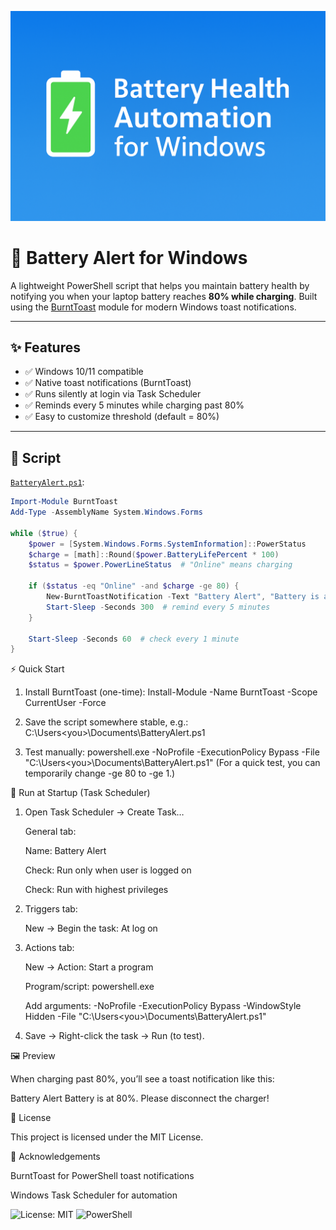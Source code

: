 <p align="center">
  <img src="assets/banner.png" width="720" alt="Battery Health Automation for Windows">
</p>

# 🔋 Battery Alert for Windows

A lightweight PowerShell script that helps you maintain battery health by notifying you when your laptop battery reaches **80% while charging**. Built using the [BurntToast](https://github.com/Windos/BurntToast) module for modern Windows toast notifications.

---

## ✨ Features
- ✅ Windows 10/11 compatible  
- ✅ Native toast notifications (BurntToast)  
- ✅ Runs silently at login via Task Scheduler  
- ✅ Reminds every 5 minutes while charging past 80%  
- ✅ Easy to customize threshold (default = 80%)  

---

## 📜 Script

[`BatteryAlert.ps1`](./BatteryAlert.ps1):

```powershell
Import-Module BurntToast
Add-Type -AssemblyName System.Windows.Forms

while ($true) {
    $power = [System.Windows.Forms.SystemInformation]::PowerStatus
    $charge = [math]::Round($power.BatteryLifePercent * 100)
    $status = $power.PowerLineStatus  # "Online" means charging

    if ($status -eq "Online" -and $charge -ge 80) {
        New-BurntToastNotification -Text "Battery Alert", "Battery is at $charge%. Please disconnect the charger!"
        Start-Sleep -Seconds 300  # remind every 5 minutes
    }

    Start-Sleep -Seconds 60  # check every 1 minute
}
```
⚡ Quick Start

1. Install BurntToast (one-time):
Install-Module -Name BurntToast -Scope CurrentUser -Force

2. Save the script somewhere stable, e.g.:
   C:\Users\<you>\Documents\BatteryAlert.ps1

3. Test manually:
   powershell.exe -NoProfile -ExecutionPolicy Bypass -File "C:\Users\<you>\Documents\BatteryAlert.ps1"
    (For a quick test, you can temporarily change -ge 80 to -ge 1.)

🚀 Run at Startup (Task Scheduler)

1. Open Task Scheduler → Create Task…

    General tab:

    Name: Battery Alert

    Check: Run only when user is logged on

    Check: Run with highest privileges

2. Triggers tab:

    New → Begin the task: At log on

3. Actions tab:

    New → Action: Start a program

    Program/script: powershell.exe

    Add arguments:
   -NoProfile -ExecutionPolicy Bypass -WindowStyle Hidden -File "C:\Users\<you>\Documents\BatteryAlert.ps1"

5. Save → Right-click the task → Run (to test).

🖼️ Preview


When charging past 80%, you’ll see a toast notification like this:

Battery Alert
Battery is at 80%. Please disconnect the charger!

📄 License

This project is licensed under the MIT License.

🙌 Acknowledgements

BurntToast
 for PowerShell toast notifications

Windows Task Scheduler for automation

![License: MIT](https://img.shields.io/badge/License-MIT-green.svg)
![PowerShell](https://img.shields.io/badge/PowerShell-5.1%2B-blue)
